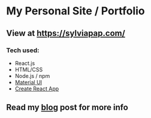 # My Personal Site / Portfolio

## View at https://sylviapap.com/

### Tech used:

* React.js
* HTML/CSS
* Node.js / npm
* [Material UI](https://material-ui.com/)
* [Create React App](https://github.com/facebook/create-react-app)

## Read my [blog](https://dev.to/sylviapap/how-to-make-your-own-no-template-personal-website-with-react-material-ui-and-netlify-pij) post for more info